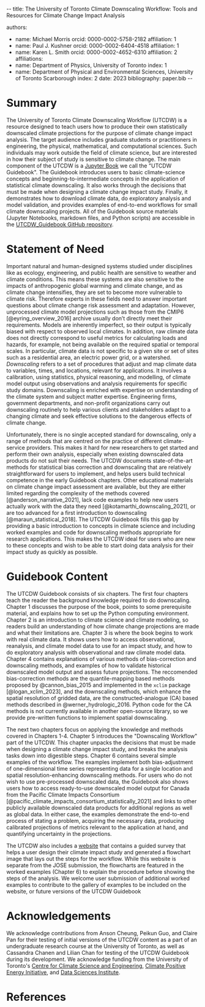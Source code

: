 --
title: The University of Toronto Climate Downscaling Workflow: Tools and Resources for Climate Change Impact Analysis

authors:
- name: Michael Morris
  orcid: 0000-0002-5758-2182
  affiliation: 1
- name: Paul J. Kushner
  orcid: 0000-0002-6404-4518
  affiliation: 1
- name: Karen L. Smith
  orcid: 0000-0002-4652-6310
  affiliation: 2
affiliations:
- name: Department of Physics, University of Toronto
  index: 1
- name: Department of Physical and Environmental Sciences, University of Toronto Scarborough
  index: 2
date: 2023
bibliography: paper.bib
--

# Summary

The University of Toronto Climate Downscaling Workflow (UTCDW) is a resource designed to teach users how to produce their own statistically downscaled climate projections for the purpose of climate change impact analysis. The target audience includes graduate students or practitioners in engineering, the physical, mathematical, and computational sciences. Such individuals may work outside the field of climate science, but are interested in how their subject of study is sensitive to climate change. The main component of the UTCDW is a [Jupyter Book](https://utcdw.physics.utoronto.ca/UTCDW_Guidebook/README.html) we call the "UTCDW Guidebook". The Guidebook introduces users to basic climate-science concepts and beginning-to-intermediate concepts in the application of statistical climate downscaling. It also works through the decisions that must be made when designing a climate change impact study. Finally, it demonstrates how to download climate data, do exploratory analysis and model validation, and provides examples of end-to-end workflows for small climate downscaling projects. All of the Guidebook source materials (Jupyter Notebooks, markdown files, and Python scripts) are accessible in the [UTCDW_Guidebook GitHub repository](https://github.com/mikemorris12/UTCDW_Guidebook).

# Statement of Need

Important natural and human-designed systems studied under disciplines like as ecology, engineering, and public health are sensitive to weather and climate conditions. This means these systems are also sensitive to the impacts of anthropogenic global warming and climate change, and as climate change intensifies, they are set to become more vulnerable to climate risk. Therefore experts in these fields need to answer important questions about climate change risk assessment and adaptation. However, unprocessed climate model projections such as those from the CMIP6 [@eyring_overview_2016] archive usually don’t directly meet their requirements. Models are inherently imperfect, so their output is typically biased with respect to observed local climates. In addition, raw climate data does not directly correspond to useful metrics for calculating loads and hazards, for example, not being available on the required spatial or temporal scales. In particular, climate data is not specific to a given site or set of sites such as a residential area, an electric power grid, or a watershed. *Downscaling* refers to a set of procedures that adjust and map climate data to variables, times, and locations, relevant for applications. It involves a calibration, using statistics, physical reasoning, and modelling, of climate model output using observations and analysis requirements for specific study domains. Downscaling is enriched with expertise on understanding of the climate system and subject matter expertise. Engineering firms, government departments, and non-profit organizations carry out downscaling routinely to help various clients and stakeholders adapt to a changing climate and seek effective solutions to the dangerous effects of climate change. 

Unfortunately, there is no single accepted standard for downscaling, only a range of methods that are centred on the practice of different climate-service providers. This makes it hard for new researchers to get started and perform their own analysis, especially when existing downscaled data products do not suit their needs. The UTCDW documents state-of-the-art methods for statistical bias correction and downscaling that are relatively straightforward for users to implement, and helps users build technical competence in the early Guidebook chapters. Other educational materials on climate change impact assessment are available, but they are either limited regarding the complexity of the methods covered [@anderson_narrative_2021], lack code examples to help new users actually work with the data they need [@kotamarthi_downscaling_2021], or are too advanced for a first introduction to downscaling [@maraun_statistical_2018]. The UTCDW Guidebook fills this gap by providing a basic introduction to concepts in climate science and including worked examples and code for downscaling methods appropriate for research applications. This makes the UTCDW ideal for users who are new to these concepts and wish to be able to start doing data analysis for their impact study as quickly as possible.

# Guidebook Content

The UTCDW Guidebook consists of six chapters. The first four chapters teach the reader the background knowledge required to do downscaling. Chapter 1 discusses the purpose of the book, points to some prerequisite material, and explains how to set up the Python computing environment. Chapter 2 is an introduction to climate science and climate modeling, so readers build an understanding of how climate change projections are made and what their limitations are. Chapter 3 is where the book begins to work with real climate data. It shows users how to access observational, reanalysis, and climate model data to use for an impact study, and how to do exploratory analysis with observational and raw climate model data. Chapter 4 contains explanations of various methods of bias-correction and downscaling methods, and examples of how to validate historical downscaled model output and assess future projections. The reccomended bias-correction methods are the quantile-mapping based methods proposed by @cannon_bias_2015 and implemented in the ``xclim`` package [@logan_xclim_2023], and the downscaling methods, which enhance the spatial resolution of gridded data, are the constructed-analogue (CA) based methods described in @werner_hydrologic_2016. Python code for the CA methods is not currently available in another open-source library, so we provide pre-written functions to implement spatial downscaling.

The next two chapters focus on applying the knowledge and methods covered in Chapters 1-4. Chapter 5 introduces the "Downscaling Workflow" part of the UTCDW. This chapter unpacks the decisions that must be made when designing a climate change impact study, and breaks the analysis tasks down into digestible steps. Chapter 6 contains several simple examples of the workflow. The examples implement both bias-adjustment of one-dimensional time series representing data for a single location and spatial resolution-enhancing downscaling methods. For users who do not wish to use pre-processed downscaled data, the Guidebook also shows users how to access ready-to-use downscaled model output for Canada from the Pacific Climate Impacts Consortium [@pacific_climate_impacts_consortium_statistically_2021] and links to other publicly available downscaled data products for additional regions as well as global data. In either case, the examples demonstrate the end-to-end process of stating a problem, acquiring the necessary data, producing calibrated projections of metrics relevant to the application at hand, and quantifying uncertainty in the projections. 

The UTCDW also includes a [website](https://utcdw.physics.utoronto.ca/) that contains a guided survey that helps a user design their climate impact study and generated a flowchart image that lays out the steps for the workflow. While this website is separate from the JOSE submission, the flowcharts are featured in the worked examples (Chapter 6) to explain the procedure before showing the steps of the analysis. We welcome user submission of additional worked examples to contribute to the gallery of examples to be included on the website, or future versions of the UTCDW Guidebook

# Acknowledgements

We acknowledge contributions from Anson Cheung, Peikun Guo, and Claire Pan for their testing of initial versions of the UTCDW content as a part of an undergraduate research course at the University of Toronto, as well as Cassandra Chanen and Lilian Chan for testing of the UTCDW Guidebook during its development. We acknowledge funding from the University of Toronto's [Centre for Climate Science and Engineering](https://uoftcse.ca/), [Climate Positive Energy Initiative](https://cpe.utoronto.ca/), and [Data Sciences Institute](https://datasciences.utoronto.ca/).

# References